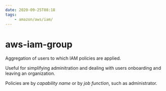 ```yaml
---
date: 2020-09-25T08:18
tags:
    - amazon/aws/iam/
---
```


# aws-iam-group

Aggregation of users to which IAM policies are applied.

Useful for simplifying adminitration and dealing with users onboarding and leaving an organization.

Policies are by *capability name* or by *job function*, such as administrator.



